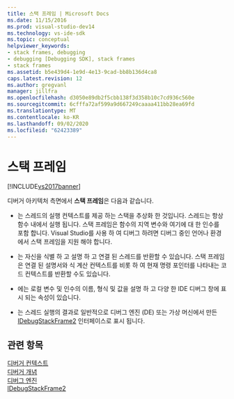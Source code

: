 ```yaml
---
title: 스택 프레임 | Microsoft Docs
ms.date: 11/15/2016
ms.prod: visual-studio-dev14
ms.technology: vs-ide-sdk
ms.topic: conceptual
helpviewer_keywords:
- stack frames, debugging
- debugging [Debugging SDK], stack frames
- stack frames
ms.assetid: b5e439d4-1e9d-4e13-9cad-bb8b136d4ca8
caps.latest.revision: 12
ms.author: gregvanl
manager: jillfra
ms.openlocfilehash: d3050e89db2f5cbb138f3d358b10c7cd936c560e
ms.sourcegitcommit: 6cfffa72af599a9d667249caaaa411bb28ea69fd
ms.translationtype: MT
ms.contentlocale: ko-KR
ms.lasthandoff: 09/02/2020
ms.locfileid: "62423389"
---
```

# <a name="stack-frames"></a>스택 프레임
[!INCLUDE[vs2017banner](../../includes/vs2017banner.md)]

디버거 아키텍처 측면에서 **스택 프레임**은 다음과 같습니다.  
  
- 는 스레드의 실행 컨텍스트를 제공 하는 스택을 추상화 한 것입니다. 스레드는 항상 함수 내에서 실행 됩니다. 스택 프레임은 함수의 지역 변수와 여기에 대 한 인수를 포함 합니다. Visual Studio를 사용 하 여 디버그 하려면 디버그 중인 언어나 환경에서 스택 프레임을 지원 해야 합니다.  
  
- 는 자신을 식별 하 고 설명 하 고 연결 된 스레드를 반환할 수 있습니다. 스택 프레임은 연결 된 설명서와 식 계산 컨텍스트를 비롯 하 여 현재 명령 포인터를 나타내는 코드 컨텍스트를 반환할 수도 있습니다.  
  
- 에는 로컬 변수 및 인수의 이름, 형식 및 값을 설명 하 고 다양 한 IDE 디버그 창에 표시 되는 속성이 있습니다.  
  
- 는 스레드 실행의 결과로 일반적으로 디버그 엔진 (DE) 또는 가상 머신에서 만든 [IDebugStackFrame2](../../extensibility/debugger/reference/idebugstackframe2.md) 인터페이스로 표시 됩니다.  
  
## <a name="see-also"></a>관련 항목  
 [디버거 컨텍스트](../../extensibility/debugger/debugger-contexts.md)   
 [디버거 개념](../../extensibility/debugger/debugger-concepts.md)   
 [디버그 엔진](../../extensibility/debugger/debug-engine.md)   
 [IDebugStackFrame2](../../extensibility/debugger/reference/idebugstackframe2.md)
